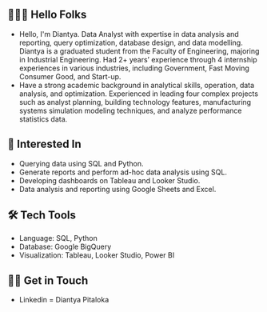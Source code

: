 ## 🙋🏻‍♀️ Hello Folks
- Hello, I'm Diantya. Data Analyst with expertise in data analysis and reporting, query optimization, database design, and data modelling. Diantya is a graduated student from the Faculty of Engineering, majoring in Industrial Engineering. Had 2+ years’ experience through 4 internship experiences in various industries, including Government, Fast Moving Consumer Good, and Start-up.
- Have a strong academic background in analytical skills, operation, data analysis, and optimization. Experienced in leading four complex projects such as analyst planning, building technology features, manufacturing systems simulation modeling techniques, and analyze performance statistics data.

## 🌱 Interested In
- Querying data using SQL and Python.
- Generate reports and perform ad-hoc data analysis using SQL.
- Developing dashboards on Tableau and Looker Studio.
- Data analysis and reporting using Google Sheets and Excel.

## 🛠️ Tech Tools
- Language: SQL, Python
- Database: Google BigQuery
- Visualization: Tableau, Looker Studio, Power BI

## 👋🏻 Get in Touch
- Linkedin = Diantya Pitaloka
